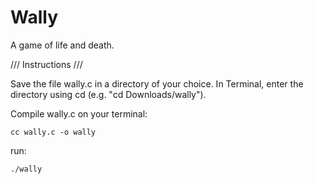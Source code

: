 # Wally
A game of life and death.





/// Instructions ///

Save the file wally.c in a directory of your choice.
In Terminal, enter the directory using cd (e.g. "cd Downloads/wally").

Compile wally.c on your terminal:

```
cc wally.c -o wally
```

run:
```
./wally
```
